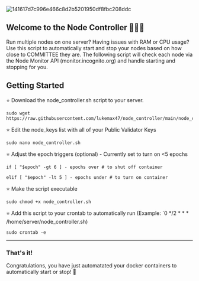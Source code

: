 
![141617d7c996e466c8d2b5201950df8fbc208ddc](https://github.com/lukemax47/node_controller/assets/90896055/79d12412-7807-4c44-8c4b-5c048fd03e0a)


## Welcome to the Node Controller 👨🏼‍💻

Run multiple nodes on one server? Having issues with RAM or CPU usage? Use this script to automatically start and stop your nodes based on 
how close to COMMITTEE they are. The following script will check each node via the Node Monitor API (monitor.incognito.org) and handle
starting and stopping for you.


## Getting Started

⭐ Download the node_controller.sh script to your server.

    sudo wget https://raw.githubusercontent.com/lukemax47/node_controller/main/node_controller.sh

⭐ Edit the node_keys list with all of your Public Validator Keys

    sudo nano node_controller.sh

⭐ Adjust the epoch triggers (optional) - Currently set to turn on <5 epochs

    if [ "$epoch" -gt 6 ] - epochs over # to shut off container
    
    elif [ "$epoch" -lt 5 ] - epochs under # to turn on container

⭐ Make the script executable

    sudo chmod +x node_controller.sh

⭐ Add this script to your crontab to automatically run (Example: `0 */2 * * * /home/server/node_controller.sh)
  
    sudo crontab -e

----

### That's it!

Congratulations, you have just automatated your docker containers to automatically start or stop! 🚀
